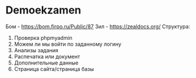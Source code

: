 # Demoekzamen
Бом - https://bom.firpo.ru/Public/87
Зил - https://zealdocs.org/
Структура:
1. Проверка phpmyadmin
2. Можем ли мы войти по заданному логину
3. Анализы задания
4. Распечатка или документ
5. Дополнительные данные
6. Страница сайта/страница базы
